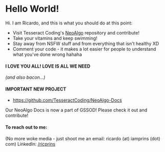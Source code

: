 # Hello World!


Hi. I am Ricardo, and this is what you should do at this point:

* Visit Tesseract Coding's [NeoAlgo](https://github.com/TesseractCoding/NeoAlgo) repository and contribute!
* Take your vitamins and keep swimming!
* Stay away from NSFW stuff and from everything that isn't healthy XD
* Comment your code - it makes a lot easier for people to understand what you've done wrong hahaha

#### I LOVE YOU ALL! LOVE IS ALL WE NEED
_(and also bacon...)_


#### IMPORTANT NEW PROJECT
* https://github.com/TesseractCoding/NeoAlgo-Docs
 
Our NeoAlgo Docs is now a part of GSSOD!
Please check it out and contribute!

#### To reach out to me:
(No more woke media - just shoot me an email: ricardo (at) iamprins (dot) com)
LinkedIn: [/ricprins](https://www.linkedin.com/in/thericardoprins)
